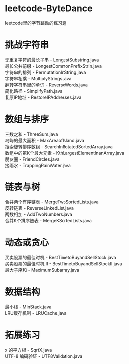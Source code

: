# leetcode-ByteDance
leetcode里的字节跳动的练习题

# 挑战字符串
无重复字符的最长子串 - LongestSubstring.java</br>
最长公共前缀 - LongestCommonPrefixStrin.java</br>
字符串的排列 - PermutationInString.java</br>
字符串相乘 - MultiplyStrings.java</br>
翻转字符串里的单词 - ReverseWords.java</br>
简化路径 - SimplifyPath.java</br>
复原IP地址 - RestoreIPAddresses.java</br>

# 数组与排序
三数之和 - ThreeSum.java</br>
岛屿的最大面积 - MaxAreaofIsland.java</br>
搜索旋转排序数组 - SearchInRotatedSortedArray.java</br>
数组中的第K个最大元素 - KthLargestElementInanArray.java</br>
朋友圈 - FriendCircles.java</br>
接雨水 - TrappingRainWater.java</br>

# 链表与树
合并两个有序链表 - MergeTwoSortedLists.java</br>
反转链表 - ReverseLinkedList.java</br>
两数相加 - AddTwoNumbers.java</br>
合并K个排序链表 - MergeKSortedLists.java</br>

# 动态或贪心
买卖股票的最佳时机 - BestTimetoBuyandSellStock.java</br>
买卖股票的最佳时机 II - BestTimetoBuyandSellStockII.java</br>
最大子序和 - MaximumSubarray.java</br>

# 数据结构
最小栈 - MinStack.java</br>
LRU缓存机制 - LRUCache.java</br>

# 拓展练习
x 的平方根 - SqrtX.java</br>
UTF-8 编码验证 - UTF8Validation.java</br>